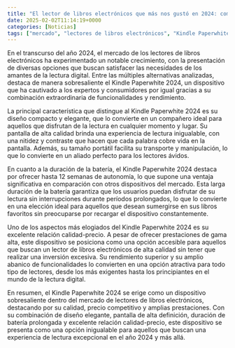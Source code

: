 ```yaml
---
title: "El lector de libros electrónicos que más nos gustó en 2024: compacto, con pantalla top y 12 semanas de batería"
date: 2025-02-02T11:14:19+0000
categories: [Noticias]
tags: ["mercado", "lectores de libros electrónicos", "Kindle Paperwhite 2024", "pantalla de alta calidad", "duración de la batería", "relación calidad-precio", "experiencia de lectura."]
---
```


En el transcurso del año 2024, el mercado de los lectores de libros electrónicos ha experimentado un notable crecimiento, con la presentación de diversas opciones que buscan satisfacer las necesidades de los amantes de la lectura digital. Entre las múltiples alternativas analizadas, destaca de manera sobresaliente el Kindle Paperwhite 2024, un dispositivo que ha cautivado a los expertos y consumidores por igual gracias a su combinación extraordinaria de funcionalidades y rendimiento.

La principal característica que distingue al Kindle Paperwhite 2024 es su diseño compacto y elegante, que lo convierte en un compañero ideal para aquellos que disfrutan de la lectura en cualquier momento y lugar. Su pantalla de alta calidad brinda una experiencia de lectura inigualable, con una nitidez y contraste que hacen que cada palabra cobre vida en la pantalla. Además, su tamaño portátil facilita su transporte y manipulación, lo que lo convierte en un aliado perfecto para los lectores ávidos.

En cuanto a la duración de la batería, el Kindle Paperwhite 2024 destaca por ofrecer hasta 12 semanas de autonomía, lo que supone una ventaja significativa en comparación con otros dispositivos del mercado. Esta larga duración de la batería garantiza que los usuarios puedan disfrutar de su lectura sin interrupciones durante períodos prolongados, lo que lo convierte en una elección ideal para aquellos que desean sumergirse en sus libros favoritos sin preocuparse por recargar el dispositivo constantemente.

Uno de los aspectos más elogiados del Kindle Paperwhite 2024 es su excelente relación calidad-precio. A pesar de ofrecer prestaciones de gama alta, este dispositivo se posiciona como una opción accesible para aquellos que buscan un lector de libros electrónicos de alta calidad sin tener que realizar una inversión excesiva. Su rendimiento superior y su amplio abanico de funcionalidades lo convierten en una opción atractiva para todo tipo de lectores, desde los más exigentes hasta los principiantes en el mundo de la lectura digital.

En resumen, el Kindle Paperwhite 2024 se erige como un dispositivo sobresaliente dentro del mercado de lectores de libros electrónicos, destacando por su calidad, precio competitivo y amplias prestaciones. Con su combinación de diseño elegante, pantalla de alta definición, duración de batería prolongada y excelente relación calidad-precio, este dispositivo se presenta como una opción inigualable para aquellos que buscan una experiencia de lectura excepcional en el año 2024 y más allá.
    